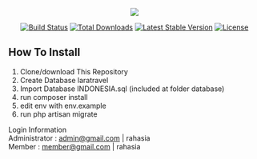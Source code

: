 <p align="center"><img src="https://laravel.com/assets/img/components/logo-laravel.svg"></p>

<p align="center">
<a href="https://travis-ci.org/laravel/framework"><img src="https://travis-ci.org/laravel/framework.svg" alt="Build Status"></a>
<a href="https://packagist.org/packages/laravel/framework"><img src="https://poser.pugx.org/laravel/framework/d/total.svg" alt="Total Downloads"></a>
<a href="https://packagist.org/packages/laravel/framework"><img src="https://poser.pugx.org/laravel/framework/v/stable.svg" alt="Latest Stable Version"></a>
<a href="https://packagist.org/packages/laravel/framework"><img src="https://poser.pugx.org/laravel/framework/license.svg" alt="License"></a>
</p>

## How To Install

1. Clone/download This Repository<br>
2. Create Database laratravel<br>
3. Import Database INDONESIA.sql (included at folder database)<br>
4. run composer install<br>
5. edit env with env.example<br>
7. run php artisan migrate<br>
<p>
<p>
<p>
<p>

Login Information<br>
Administrator : admin@gmail.com | rahasia <br>
Member : member@gmail.com | rahasia <br>

